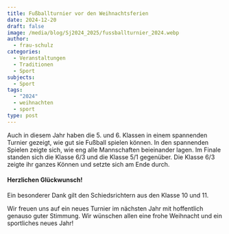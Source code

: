 ```yaml
---
title: Fußballturnier vor den Weihnachtsferien
date: 2024-12-20
draft: false
image: /media/blog/Sj2024_2025/fussballturnier_2024.webp
author:
  - frau-schulz
categories:
  - Veranstaltungen
  - Traditionen
  - Sport
subjects:
  - Sport
tags:
  - "2024"
  - weihnachten
  - sport
type: post
---
```

Auch in diesem Jahr haben die 5. und 6. Klassen in einem spannenden Turnier 
gezeigt, wie gut sie Fußball spielen können. In den spannenden Spielen 
zeigte sich, wie eng alle Mannschaften beieinander lagen. Im Finale 
standen sich die Klasse 6/3 und die Klasse 5/1 gegenüber. Die Klasse 6/3 zeigte ihr ganzes Können und setzte sich am Ende durch.

#### Herzlichen Glückwunsch! 

Ein besonderer Dank gilt den Schiedsrichtern aus den Klasse 10 und 11.

Wir freuen uns auf ein neues Turnier im nächsten Jahr mit hoffentlich genauso guter Stimmung. Wir wünschen allen eine frohe Weihnacht und ein sportliches neues Jahr!
